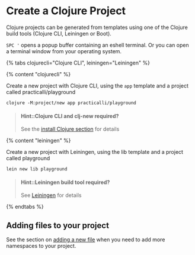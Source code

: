 # Create a Clojure Project
Clojure projects can be generated from templates using one of the Clojure build tools (Clojure CLI, Leiningen or Boot).

`SPC '` opens a popup buffer containing an eshell terminal.  Or you can open a terminal window from your operating system.

{% tabs clojurecli="Clojure CLI", leiningen="Leiningen" %}

<!-- Tools deps project with clj-new -->
{% content "clojurecli" %}

Create a new project with Clojure CLI, using the `app` template and a project called practicalli/playground

```shell
clojure -M:project/new app practicalli/playground
```

<!-- ![Spacemacs - Clojure CLI create project - Eshell ](/images/spacemacs-clojure-create-a-project-clojure-cli-eshell.png) -->

> #### Hint::Clojure CLI and clj-new required?
> See the [install Clojure section](/before-you-start/install-clojure.md) for details

<!-- Leiningen Project -->
{% content "leiningen" %}

Create a new project with Leiningen, using the lib template and a project called playground

```shell
lein new lib playground
```

> #### Hint::Leiningen build tool required?
> See [Leiningen](/alternative-tooling/leiningen.md) for details

{% endtabs %}
<!-- End of  -->


## Adding files to your project

See the section on [adding a new file](adding-files.md) when you need to add more namespaces to your project.
